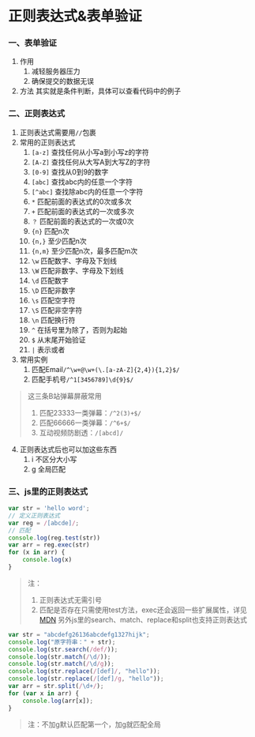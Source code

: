 # 正则表达式&表单验证
### 一、表单验证
1. 作用
   1. 减轻服务器压力
   2. 确保提交的数据无误
2. 方法
   其实就是条件判断，具体可以查看代码中的例子
### 二、正则表达式
1. 正则表达式需要用`//`包裹
2. 常用的正则表达式
    1. `[a-z]` 查找任何从小写a到小写z的字符
    2. `[A-Z]` 查找任何从大写A到大写Z的字符
    3. `[0-9]` 查找从0到9的数字
    4. `[abc]` 查找abc内的任意一个字符
    5. `[^abc]` 查找除abc内的任意一个字符
    6. `*` 匹配前面的表达式的0次或多次
    7. `+` 匹配前面的表达式的一次或多次
    8. `？` 匹配前面的表达式的一次或0次
    9. `{n}` 匹配n次
    10. `{n,}` 至少匹配n次
    11. `{n,m}` 至少匹配n次，最多匹配m次
    12. `\w` 匹配数字、字母及下划线
    13. `\W` 匹配非数字、字母及下划线
    14. `\d` 匹配数字
    15. `\D` 匹配非数字
    16. `\s` 匹配空字符
    17. `\S` 匹配非空字符
    18. `\n` 匹配换行符
    19. `^` 在括号里为除了，否则为起始
    20. `$` 从末尾开始验证
    21. `|` 表示或者
3. 常用实例
   1. 匹配Email`/^\w+@\w+(\.[a-zA-Z]{2,4}){1,2}$/`
   2. 匹配手机号`/^1[3456789]\d{9}$/`
> 这三条B站弹幕屏蔽常用
> 1. 匹配23333一类弹幕：`/^2(3)+$/`
> 2. 匹配66666一类弹幕：`/^6+$/`
> 3. 互动视频防剧透：`/[abcd]/`
4. 正则表达式后也可以加这些东西
    1. i 不区分大小写
    2. g 全局匹配
### 三、js里的正则表达式
```js 
var str = 'hello word';
// 定义正则表达式
var reg = /[abcde]/;
// 匹配
console.log(reg.test(str))
var arr = reg.exec(str)
for (x in arr) {
    console.log(x)
}
```
> 注：
> 1. 正则表达式无需引号
> 2. 匹配是否存在只需使用test方法，exec还会返回一些扩展属性，详见[MDN](https://developer.mozilla.org/zh-CN/docs/Web/JavaScript/Reference/Global_Objects/RegExp/exec)
另外js里的search、match、replace和split也支持正则表达式
```js
var str = "abcdefg26136abcdefg1327hijk";
console.log("原字符串：" + str);
console.log(str.search(/def/));
console.log(str.match(/\d/));
console.log(str.match(/\d/g));
console.log(str.replace(/[def]/, "hello"));
console.log(str.replace(/[def]/g, "hello"));
var arr = str.split(/\d+/);
for (var x in arr) {
    console.log(arr[x]);
}
```
> 注：不加g默认匹配第一个，加g就匹配全局